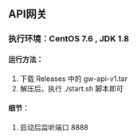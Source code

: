 ## API网关

### 执行环境：CentOS 7.6 , JDK 1.8
#### 运行方法：
1. 下载 Releases 中的 gw-api-v1.tar
2. 解压后，执行 ./start.sh 脚本即可
#### 细节：
1. 启动后监听端口 8888
